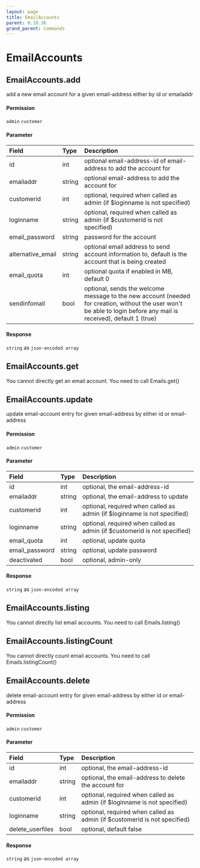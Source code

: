 ```yaml
---
layout: page
title: EmailAccounts
parent: 0.10.36
grand_parent: Commands
---
```


# EmailAccounts

## EmailAccounts.add

add a new email account for a given email-address either by id or emailaddr

#### Permission

`admin` `customer`

#### Parameter

| Field | Type | Description |
| :--- | :--- | :--- |
| id | int | optional email-address-id of email-address to add the account for |
| emailaddr | string | optional email-address to add the account for |
| customerid | int | optional, required when called as admin (if $loginname is not specified) |
| loginname | string | optional, required when called as admin (if $customerid is not specified) |
| email_password | string | password for the account |
| alternative_email | string | optional email address to send account information to, default is the account that is being created |
| email_quota | int | optional quota if enabled in MB, default 0 |
| sendinfomail | bool | optional, sends the welcome message to the new account (needed for creation, without the user won't be able to login before any mail is received), default 1 (true) |

#### Response

`string` as `json-encoded array`

## EmailAccounts.get

You cannot directly get an email account. You need to call Emails.get()

## EmailAccounts.update

update email-account entry for given email-address by either id or email-address

#### Permission

`admin` `customer`

#### Parameter

| Field | Type | Description |
| :--- | :--- | :--- |
| id | int | optional, the email-address-id |
| emailaddr | string | optional, the email-address to update |
| customerid | int | optional, required when called as admin (if $loginname is not specified) |
| loginname | string | optional, required when called as admin (if $customerid is not specified) |
| email_quota | int | optional, update quota |
| email_password | string | optional, update password |
| deactivated | bool | optional, admin-only |

#### Response

`string` as `json-encoded array`

## EmailAccounts.listing

You cannot directly list email accounts. You need to call Emails.listing()

## EmailAccounts.listingCount

You cannot directly count email accounts. You need to call Emails.listingCount()

## EmailAccounts.delete

delete email-account entry for given email-address by either id or email-address

#### Permission

`admin` `customer`

#### Parameter

| Field | Type | Description |
| :--- | :--- | :--- |
| id | int | optional, the email-address-id |
| emailaddr | string | optional, the email-address to delete the account for |
| customerid | int | optional, required when called as admin (if $loginname is not specified) |
| loginname | string | optional, required when called as admin (if $customerid is not specified) |
| delete_userfiles | bool | optional, default false |

#### Response

`string` as `json-encoded array`